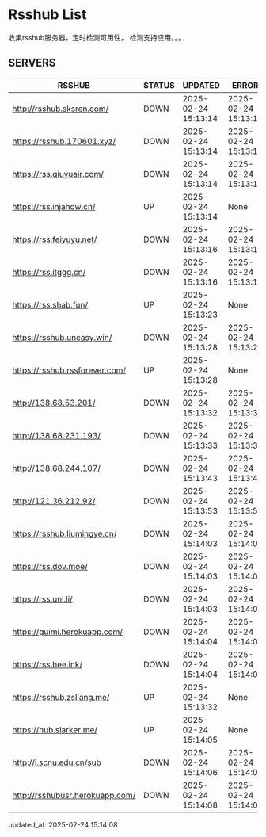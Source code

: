 # Rsshub List

收集rsshub服务器，定时检测可用性， 检测支持应用。。。


## SERVERS

|  RSSHUB   | STATUS  | UPDATED  | ERROR  | TWITTER |  
|  ----  | ----  | ----  | ----  | ---- |  
| http://rsshub.sksren.com/ | DOWN | 2025-02-24 15:13:14 | 2025-02-24 15:13:14 |  
| https://rsshub.170601.xyz/ | DOWN | 2025-02-24 15:13:14 | 2025-02-24 15:13:14 |  
| https://rss.qiuyuair.com/ | DOWN | 2025-02-24 15:13:14 | 2025-02-24 15:13:14 |  
| https://rss.injahow.cn/ | UP | 2025-02-24 15:13:14 | None ||  
| https://rss.feiyuyu.net/ | DOWN | 2025-02-24 15:13:16 | 2025-02-24 15:13:16 |  
| https://rss.itggg.cn/ | DOWN | 2025-02-24 15:13:16 | 2025-02-24 15:13:16 |  
| https://rss.shab.fun/ | UP | 2025-02-24 15:13:23 | None ||  
| https://rsshub.uneasy.win/ | DOWN | 2025-02-24 15:13:28 | 2025-02-24 15:13:28 |  
| https://rsshub.rssforever.com/ | UP | 2025-02-24 15:13:28 | None ||  
| http://138.68.53.201/ | DOWN | 2025-02-24 15:13:32 | 2025-02-24 15:13:32 |  
| http://138.68.231.193/ | DOWN | 2025-02-24 15:13:33 | 2025-02-24 15:13:33 |  
| http://138.68.244.107/ | DOWN | 2025-02-24 15:13:43 | 2025-02-24 15:13:43 |  
| http://121.36.212.92/ | DOWN | 2025-02-24 15:13:53 | 2025-02-24 15:13:53 |  
| https://rsshub.liumingye.cn/ | DOWN | 2025-02-24 15:14:03 | 2025-02-24 15:14:03 |  
| https://rss.dov.moe/ | DOWN | 2025-02-24 15:14:03 | 2025-02-24 15:14:03 |  
| https://rss.unl.li/ | DOWN | 2025-02-24 15:14:03 | 2025-02-24 15:14:03 |  
| https://guimi.herokuapp.com/ | DOWN | 2025-02-24 15:14:04 | 2025-02-24 15:14:04 |  
| https://rss.hee.ink/ | DOWN | 2025-02-24 15:14:04 | 2025-02-24 15:14:04 |  
| https://rsshub.zsliang.me/ | UP | 2025-02-24 15:13:32 | None |OK|  
| https://hub.slarker.me/ | UP | 2025-02-24 15:14:05 | None ||  
| http://i.scnu.edu.cn/sub | DOWN | 2025-02-24 15:14:06 | 2025-02-24 15:14:06 |  
| http://rsshubusr.herokuapp.com/ | DOWN | 2025-02-24 15:14:08 | 2025-02-24 15:14:08 |  
  

updated_at: 2025-02-24 15:14:08  
